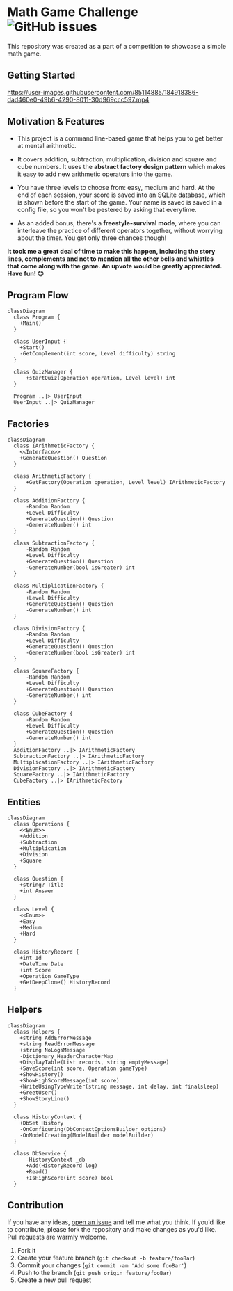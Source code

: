 ﻿
# Math Game Challenge   &nbsp;  ![GitHub issues](https://img.shields.io/github/issues/Codedreamer06/MathGameChallenge)
This repository was created as a part of a competition to showcase a simple math game.

## Getting Started
https://user-images.githubusercontent.com/85114885/184918386-dad460e0-49b6-4290-8011-30d969ccc597.mp4

## Motivation & Features
* This project is a command line-based game that helps you to get better at mental arithmetic.

* It covers addition, subtraction, multiplication, division and square and cube numbers. It uses the **abstract factory design pattern** which makes it easy to add new arithmetic operators into the game.

* You have three levels to choose from: easy, medium and hard. At the end of each session, your score is saved into an SQLite database, which is shown before the start of the game. Your name is saved is saved in a config file, so you won't be pestered by asking that everytime.

* As an added bonus, there's a **freestyle-survival mode**, where you can interleave the practice of different operators together, without worrying about the timer. You get only three chances though!

**It took me a great deal of time to make this happen, including the story lines, complements and not to mention all the other bells and whistles that come along with the game. An upvote would be greatly appreciated. Have fun!  😊**

## Program Flow
```mermaid
classDiagram
  class Program {
    +Main()
  }

  class UserInput {
    +Start()
    -GetComplement(int score, Level difficulty) string
  }
  
  class QuizManager {
	  +startQuiz(Operation operation, Level level) int
  }
    
  Program ..|> UserInput
  UserInput ..|> QuizManager
```
## Factories
```mermaid
classDiagram
  class IArithmeticFactory {
    <<Interface>>
    +GenerateQuestion() Question
  }
  
  class ArithmeticFactory {
	  +GetFactory(Operation operation, Level level) IArithmeticFactory
  }
  
  class AdditionFactory {
	  -Random Random
	  +Level Difficulty
	  +GenerateQuestion() Question
	  -GenerateNumber() int
  }
  
  class SubtractionFactory {
	  -Random Random
	  +Level Difficulty
	  +GenerateQuestion() Question
	  -GenerateNumber(bool isGreater) int
  }
  
  class MultiplicationFactory {
	  -Random Random
	  +Level Difficulty
	  +GenerateQuestion() Question
	  -GenerateNumber() int
  }
  
  class DivisionFactory {
	  -Random Random
	  +Level Difficulty
	  +GenerateQuestion() Question
	  -GenerateNumber(bool isGreater) int
  }
  
  class SquareFactory {
	  -Random Random
	  +Level Difficulty
	  +GenerateQuestion() Question
	  -GenerateNumber() int
  }
  
  class CubeFactory {
	  -Random Random
	  +Level Difficulty
	  +GenerateQuestion() Question
	  -GenerateNumber() int
  }
  AdditionFactory ..|> IArithmeticFactory
  SubtractionFactory ..|> IArithmeticFactory
  MultiplicationFactory ..|> IArithmeticFactory
  DivisionFactory ..|> IArithmeticFactory
  SquareFactory ..|> IArithmeticFactory
  CubeFactory ..|> IArithmeticFactory
```
## Entities
```mermaid
classDiagram
  class Operations {
	<<Enum>>
	+Addition
    +Subtraction
    +Multiplication
    +Division
    +Square
  }

  class Question {
    +string? Title
    +int Answer
  }

  class Level {
    <<Enum>>
    +Easy
    +Medium
    +Hard
  }
  
  class HistoryRecord {
    +int Id
    +DateTime Date
    +int Score
    +Operation GameType
    +GetDeepClone() HistoryRecord
  }
```
## Helpers
```mermaid
classDiagram
  class Helpers {
    +string AddErrorMessage
    +string ReadErrorMessage
    +string NoLogsMessage
    -Dictionary HeaderCharacterMap
    +DisplayTable(List records, string emptyMessage)
    +SaveScore(int score, Operation gameType)
    +ShowHistory()
    +ShowHighScoreMessage(int score)
    +WriteUsingTypeWriter(string message, int delay, int finalsleep)
    +GreetUser()
    +ShowStoryLine()
  }
  
  class HistoryContext {
    +DbSet History
    -OnConfiguring(DbContextOptionsBuilder options)
    -OnModelCreating(ModelBuilder modelBuilder)
  }
  
  class DbService {
	  -HistoryContext _db
	  +Add(HistoryRecord log)
	  +Read()
	  +IsHighScore(int score) bool
  }
```

## Contribution
If you have any ideas,   [open an issue](https://github.com/CodeDreamer06/MathGameChallenge/issues/new)  and tell me what you think. If you'd like to contribute, please fork the repository and make changes as you'd like. Pull requests are warmly welcome.
1. Fork it
2. Create your feature branch (`git checkout -b feature/fooBar`)
3. Commit your changes (`git commit -am 'Add some fooBar'`)
4. Push to the branch (`git push origin feature/fooBar`)
5. Create a new pull request
